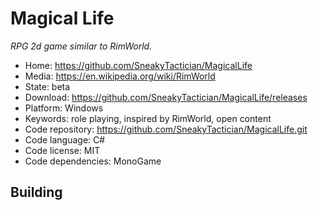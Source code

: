 # Magical Life

_RPG 2d game similar to RimWorld._

- Home: https://github.com/SneakyTactician/MagicalLife
- Media: https://en.wikipedia.org/wiki/RimWorld
- State: beta
- Download: https://github.com/SneakyTactician/MagicalLife/releases
- Platform: Windows
- Keywords: role playing, inspired by RimWorld, open content
- Code repository: https://github.com/SneakyTactician/MagicalLife.git
- Code language: C#
- Code license: MIT
- Code dependencies: MonoGame

## Building

